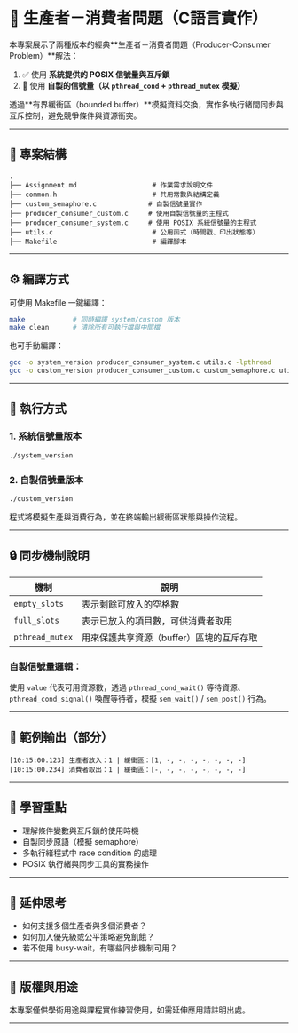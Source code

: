 # 🧵 生產者－消費者問題（C語言實作）

本專案展示了兩種版本的經典\*\*生產者－消費者問題（Producer-Consumer Problem）\*\*解法：

1. ✅ 使用 **系統提供的 POSIX 信號量與互斥鎖**
2. 🧪 使用 **自製的信號量（以 `pthread_cond` + `pthread_mutex` 模擬）**

透過\*\*有界緩衝區（bounded buffer）\*\*模擬資料交換，實作多執行緒間同步與互斥控制，避免競爭條件與資源衝突。

---

## 📂 專案結構

```
.
├── Assignment.md                   # 作業需求說明文件
├── common.h                        # 共用常數與結構定義
├── custom_semaphore.c             # 自製信號量實作
├── producer_consumer_custom.c     # 使用自製信號量的主程式
├── producer_consumer_system.c     # 使用 POSIX 系統信號量的主程式
├── utils.c                         # 公用函式（時間戳、印出狀態等）
├── Makefile                        # 編譯腳本
```

---

## ⚙️ 編譯方式

可使用 Makefile 一鍵編譯：

```bash
make            # 同時編譯 system/custom 版本
make clean      # 清除所有可執行檔與中間檔
```

也可手動編譯：

```bash
gcc -o system_version producer_consumer_system.c utils.c -lpthread
gcc -o custom_version producer_consumer_custom.c custom_semaphore.c utils.c -lpthread
```

---

## 🚀 執行方式

### 1. 系統信號量版本

```bash
./system_version
```

### 2. 自製信號量版本

```bash
./custom_version
```

程式將模擬生產與消費行為，並在終端輸出緩衝區狀態與操作流程。

---

## 🔒 同步機制說明

| 機制              | 說明                      |
| --------------- | ----------------------- |
| `empty_slots`   | 表示剩餘可放入的空格數             |
| `full_slots`    | 表示已放入的項目數，可供消費者取用       |
| `pthread_mutex` | 用來保護共享資源（buffer）區塊的互斥存取 |

### 自製信號量邏輯：

使用 `value` 代表可用資源數，透過 `pthread_cond_wait()` 等待資源、`pthread_cond_signal()` 喚醒等待者，模擬 `sem_wait()` / `sem_post()` 行為。

---

## 🧪 範例輸出（部分）

```
[10:15:00.123] 生產者放入：1 | 緩衝區：[1, -, -, -, -, -, -, -]
[10:15:00.234] 消費者取出：1 | 緩衝區：[-, -, -, -, -, -, -, -]
```

---

## 📘 學習重點

* 理解條件變數與互斥鎖的使用時機
* 自製同步原語（模擬 semaphore）
* 多執行緒程式中 race condition 的處理
* POSIX 執行緒與同步工具的實務操作

---

## 🧠 延伸思考

* 如何支援多個生產者與多個消費者？
* 如何加入優先級或公平策略避免飢餓？
* 若不使用 busy-wait，有哪些同步機制可用？

---

## 📜 版權與用途

本專案僅供學術用途與課程實作練習使用，如需延伸應用請註明出處。

---
